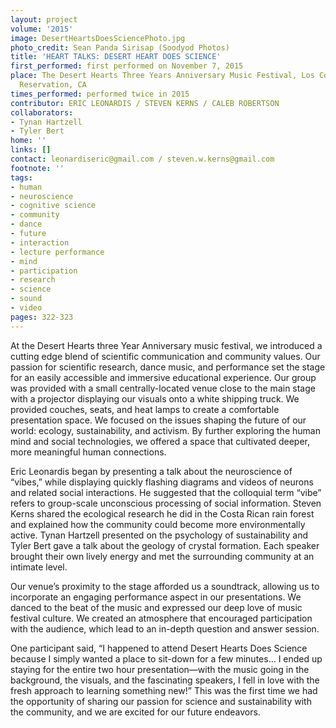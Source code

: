 ```yaml
---
layout: project
volume: '2015'
image: DesertHeartsDoesSciencePhoto.jpg
photo_credit: Sean Panda Sirisap (Soodyod Photos)
title: 'HEART TALKS: DESERT HEART DOES SCIENCE'
first_performed: first performed on November 7, 2015
place: The Desert Hearts Three Years Anniversary Music Festival, Los Coyotes Indian
  Reservation, CA
times_performed: performed twice in 2015
contributor: ERIC LEONARDIS / STEVEN KERNS / CALEB ROBERTSON
collaborators:
- Tynan Hartzell
- Tyler Bert
home: ''
links: []
contact: leonardiseric@gmail.com / steven.w.kerns@gmail.com
footnote: ''
tags:
- human
- neuroscience
- cognitive science
- community
- dance
- future
- interaction
- lecture performance
- mind
- participation
- research
- science
- sound
- video
pages: 322-323
---
```


At the Desert Hearts three Year Anniversary music festival, we introduced a cutting edge blend of scientific communication and community values. Our passion for scientific research, dance music, and performance set the stage for an easily accessible and immersive educational experience. Our group was provided with a small centrally-located venue close to the main stage with a projector displaying our visuals onto a white shipping truck. We provided couches, seats, and heat lamps to create a comfortable presentation space. We focused on the issues shaping the future of our world: ecology, sustainability, and activism. By further exploring the human mind and social technologies, we offered a space that cultivated deeper, more meaningful human connections.

Eric Leonardis began by presenting a talk about the neuroscience of “vibes,” while displaying quickly flashing diagrams and videos of neurons and related social interactions. He suggested that the colloquial term “vibe” refers to group-scale unconscious processing of social information. Steven Kerns shared the ecological research he did in the Costa Rican rain forest and explained how the community could become more environmentally active. Tynan Hartzell presented on the psychology of sustainability and Tyler Bert gave a talk about the geology of crystal formation. Each speaker brought their own lively energy and met the surrounding community at an intimate level.

Our venue’s proximity to the stage afforded us a soundtrack, allowing us to incorporate an engaging performance aspect in our presentations. We danced to the beat of the music and expressed our deep love of music festival culture. We created an atmosphere that encouraged participation with the audience, which lead to an in-depth question and answer session.

One participant said, “I happened to attend Desert Hearts Does Science because I simply wanted a place to sit-down for a few minutes… I ended up staying for the entire two hour presentation—with the music going in the background, the visuals, and the fascinating speakers, I fell in love with the fresh approach to learning something new!” This was the first time we had the opportunity of sharing our passion for science and sustainability with the community, and we are excited for our future endeavors.
